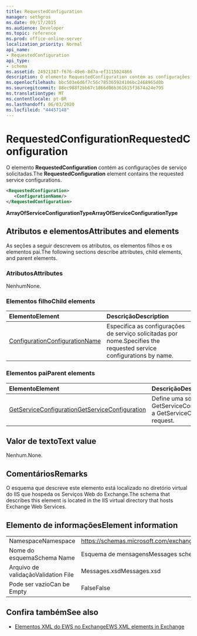 ```yaml
---
title: RequestedConfiguration
manager: sethgros
ms.date: 09/17/2015
ms.audience: Developer
ms.topic: reference
ms.prod: office-online-server
localization_priority: Normal
api_name:
- RequestedConfiguration
api_type:
- schema
ms.assetid: 24921387-f676-49e6-8d7a-ef3115024866
description: O elemento RequestedConfiguration contém as configurações de serviço solicitadas.
ms.openlocfilehash: bbc503e6d6f7c56c785365924106bc2468965d0b
ms.sourcegitcommit: 88ec988f2bb67c1866d06b361615f3674a24e795
ms.translationtype: MT
ms.contentlocale: pt-BR
ms.lasthandoff: 06/03/2020
ms.locfileid: "44457148"
---
```

# <a name="requestedconfiguration"></a><span data-ttu-id="3d302-103">RequestedConfiguration</span><span class="sxs-lookup"><span data-stu-id="3d302-103">RequestedConfiguration</span></span>

<span data-ttu-id="3d302-104">O elemento **RequestedConfiguration** contém as configurações de serviço solicitadas.</span><span class="sxs-lookup"><span data-stu-id="3d302-104">The **RequestedConfiguration** element contains the requested service configurations.</span></span> 
  
```XML
<RequestedConfiguration>
   <ConfigurationName/>
</RequestedConfiguration>
```

 <span data-ttu-id="3d302-105">**ArrayOfServiceConfigurationType**</span><span class="sxs-lookup"><span data-stu-id="3d302-105">**ArrayOfServiceConfigurationType**</span></span>
## <a name="attributes-and-elements"></a><span data-ttu-id="3d302-106">Atributos e elementos</span><span class="sxs-lookup"><span data-stu-id="3d302-106">Attributes and elements</span></span>

<span data-ttu-id="3d302-107">As seções a seguir descrevem os atributos, os elementos filhos e os elementos pai.</span><span class="sxs-lookup"><span data-stu-id="3d302-107">The following sections describe attributes, child elements, and parent elements.</span></span>
  
### <a name="attributes"></a><span data-ttu-id="3d302-108">Atributos</span><span class="sxs-lookup"><span data-stu-id="3d302-108">Attributes</span></span>

<span data-ttu-id="3d302-109">Nenhum</span><span class="sxs-lookup"><span data-stu-id="3d302-109">None.</span></span>
  
### <a name="child-elements"></a><span data-ttu-id="3d302-110">Elementos filho</span><span class="sxs-lookup"><span data-stu-id="3d302-110">Child elements</span></span>

|<span data-ttu-id="3d302-111">**Elemento**</span><span class="sxs-lookup"><span data-stu-id="3d302-111">**Element**</span></span>|<span data-ttu-id="3d302-112">**Descrição**</span><span class="sxs-lookup"><span data-stu-id="3d302-112">**Description**</span></span>|
|:-----|:-----|
|[<span data-ttu-id="3d302-113">Configuration</span><span class="sxs-lookup"><span data-stu-id="3d302-113">ConfigurationName</span></span>](configurationname.md) <br/> |<span data-ttu-id="3d302-114">Especifica as configurações de serviço solicitadas por nome.</span><span class="sxs-lookup"><span data-stu-id="3d302-114">Specifies the requested service configurations by name.</span></span>  <br/> |
   
### <a name="parent-elements"></a><span data-ttu-id="3d302-115">Elementos pai</span><span class="sxs-lookup"><span data-stu-id="3d302-115">Parent elements</span></span>

|<span data-ttu-id="3d302-116">**Elemento**</span><span class="sxs-lookup"><span data-stu-id="3d302-116">**Element**</span></span>|<span data-ttu-id="3d302-117">**Descrição**</span><span class="sxs-lookup"><span data-stu-id="3d302-117">**Description**</span></span>|
|:-----|:-----|
|[<span data-ttu-id="3d302-118">GetServiceConfiguration</span><span class="sxs-lookup"><span data-stu-id="3d302-118">GetServiceConfiguration</span></span>](getserviceconfiguration.md) <br/> |<span data-ttu-id="3d302-119">Define uma solicitação GetServiceConfiguration.</span><span class="sxs-lookup"><span data-stu-id="3d302-119">Defines a GetServiceConfiguration request.</span></span>  <br/> |
   
## <a name="text-value"></a><span data-ttu-id="3d302-120">Valor de texto</span><span class="sxs-lookup"><span data-stu-id="3d302-120">Text value</span></span>

<span data-ttu-id="3d302-121">Nenhum.</span><span class="sxs-lookup"><span data-stu-id="3d302-121">None.</span></span>
  
## <a name="remarks"></a><span data-ttu-id="3d302-122">Comentários</span><span class="sxs-lookup"><span data-stu-id="3d302-122">Remarks</span></span>

<span data-ttu-id="3d302-123">O esquema que descreve este elemento está localizado no diretório virtual do IIS que hospeda os Serviços Web do Exchange.</span><span class="sxs-lookup"><span data-stu-id="3d302-123">The schema that describes this element is located in the IIS virtual directory that hosts Exchange Web Services.</span></span>
  
## <a name="element-information"></a><span data-ttu-id="3d302-124">Elemento de informações</span><span class="sxs-lookup"><span data-stu-id="3d302-124">Element information</span></span>

|||
|:-----|:-----|
|<span data-ttu-id="3d302-125">Namespace</span><span class="sxs-lookup"><span data-stu-id="3d302-125">Namespace</span></span>  <br/> |https://schemas.microsoft.com/exchange/services/2006/messages  <br/> |
|<span data-ttu-id="3d302-126">Nome do esquema</span><span class="sxs-lookup"><span data-stu-id="3d302-126">Schema Name</span></span>  <br/> |<span data-ttu-id="3d302-127">Esquema de mensagens</span><span class="sxs-lookup"><span data-stu-id="3d302-127">Messages schema</span></span>  <br/> |
|<span data-ttu-id="3d302-128">Arquivo de validação</span><span class="sxs-lookup"><span data-stu-id="3d302-128">Validation File</span></span>  <br/> |<span data-ttu-id="3d302-129">Messages.xsd</span><span class="sxs-lookup"><span data-stu-id="3d302-129">Messages.xsd</span></span>  <br/> |
|<span data-ttu-id="3d302-130">Pode ser vazio</span><span class="sxs-lookup"><span data-stu-id="3d302-130">Can be Empty</span></span>  <br/> |<span data-ttu-id="3d302-131">False</span><span class="sxs-lookup"><span data-stu-id="3d302-131">False</span></span>  <br/> |
   
## <a name="see-also"></a><span data-ttu-id="3d302-132">Confira também</span><span class="sxs-lookup"><span data-stu-id="3d302-132">See also</span></span>



- [<span data-ttu-id="3d302-133">Elementos XML do EWS no Exchange</span><span class="sxs-lookup"><span data-stu-id="3d302-133">EWS XML elements in Exchange</span></span>](ews-xml-elements-in-exchange.md)

